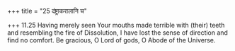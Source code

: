 +++
title = "25 दंष्ट्राकरालानि च"

+++
11.25 Having merely seen Your mouths made terrible with (their) teeth
and resembling the fire of Dissolution, I have lost the sense of
direction and find no comfort. Be gracious, O Lord of gods, O Abode of
the Universe.

